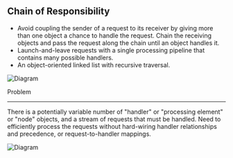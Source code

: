 Chain of Responsibility
---

- Avoid coupling the sender of a request to its receiver by giving more than one object a chance to handle the request. Chain the receiving objects and pass the request along the chain until an object handles it.
- Launch-and-leave requests with a single processing pipeline that contains many possible handlers.
- An object-oriented linked list with recursive traversal.

![Diagram](http://www.dofactory.com/images/diagrams/net/chain.gif)

Problem

---

There is a potentially variable number of "handler" or "processing element" or "node" objects, and a stream of requests that must be handled. Need to efficiently process the requests without hard-wiring handler relationships and precedence, or request-to-handler mappings.

![Diagram](https://sourcemaking.com/files/v2/content/patterns/Chain_of_responsibility_1-2x.png)

